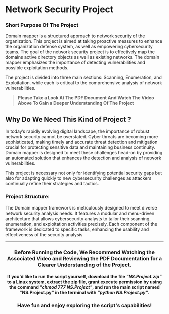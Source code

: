 # Network Security Project
### Short Purpose Of The Project
Domain mapper is a structured approach to network security of the organization.
This project is aimed at taking proactive measures to enhance the organization defense
system, as well as empowering cybersecurity teams. The goal of the network security project
is to effectively map the domains active directory objects as well as existing networks.
The domain mapper emphasizes the importance of detecting vulnerabilities and possible
exploitation methods.

The project is divided into three main sections: Scanning, Enumeration, and Exploitation.
while each is critical to the comprehensive analysis of network vulnerabilities.

> **Please Take a Look At The PDF Document And Watch The Video Above To Gain a Deeper Understanding Of The Project** 

## Why Do We Need This Kind of Project ? 
In today’s rapidly evolving digital landscape, the importance of robust network security
cannot be overstated. Cyber threats are becoming more sophisticated, making timely
and accurate threat detection and mitigation crucial for protecting sensitive data and
maintaining business continuity. Domain mapper is designed to meet these challenges
head-on by providing an automated solution that enhances the detection and analysis of
network vulnerabilities.

This project is necessary not only for identifying potential security gaps but also for
adapting quickly to new cybersecurity challenges as attackers continually refine their
strategies and tactics.

### Project Structure:
The Domain mapper framework is meticulously designed to meet diverse network
security analysis needs. It features a modular and menu-driven architecture that
allows cybersecurity analysts to tailor their scanning, enumeration, and exploitation
activities precisely. Each component of the framework is dedicated to specific tasks,
enhancing the usability and effectiveness of the security analysis   

---

### <p align="center"> Before Running the Code, We Recommend Watching the Associated Video and Reviewing the PDF Documentation for a Clearer Understanding of the Project.</p>
#### <p align="center"> If you'd like to run the script yourself, download the file *"NS.Project.zip"* to a Linux system, extract the zip file, grant execute permission by using the command *"chmod 777 NS.Project"*, and run the main script named "NS.Project.py" in the terminal with *"python NS.Project.py"*.</p>
### <p align="center">Have fun and enjoy exploring the script's capabilities!</p>
